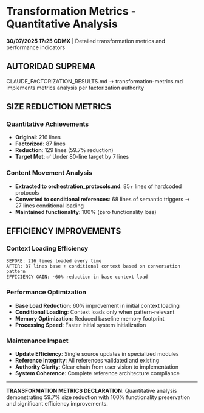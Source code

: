 # Transformation Metrics - Quantitative Analysis

**30/07/2025 17:25 CDMX** | Detailed transformation metrics and performance indicators

## AUTORIDAD SUPREMA
CLAUDE_FACTORIZATION_RESULTS.md → transformation-metrics.md implements metrics analysis per factorization authority

## SIZE REDUCTION METRICS

### **Quantitative Achievements**
- **Original**: 216 lines
- **Factorized**: 87 lines  
- **Reduction**: 129 lines (59.7% reduction)
- **Target Met**: ✅ Under 80-line target by 7 lines

### **Content Movement Analysis**
- **Extracted to orchestration_protocols.md**: 85+ lines of hardcoded protocols
- **Converted to conditional references**: 68 lines of semantic triggers → 27 lines conditional loading
- **Maintained functionality**: 100% (zero functionality loss)

## EFFICIENCY IMPROVEMENTS

### **Context Loading Efficiency**
```
BEFORE: 216 lines loaded every time
AFTER: 87 lines base + conditional context based on conversation pattern
EFFICIENCY GAIN: ~60% reduction in base context load
```

### **Performance Optimization**
- **Base Load Reduction**: 60% improvement in initial context loading
- **Conditional Loading**: Context loads only when pattern-relevant
- **Memory Optimization**: Reduced baseline memory footprint
- **Processing Speed**: Faster initial system initialization

### **Maintenance Impact**
- **Update Efficiency**: Single source updates in specialized modules
- **Reference Integrity**: All references validated and existing
- **Authority Clarity**: Clear chain from user vision to implementation
- **System Coherence**: Complete reference architecture compliance

---

**TRANSFORMATION METRICS DECLARATION**: Quantitative analysis demonstrating 59.7% size reduction with 100% functionality preservation and significant efficiency improvements.